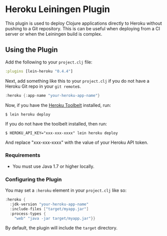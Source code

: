 Heroku Leiningen Plugin
=================

This plugin is used to deploy Clojure applications directly to Heroku without pushing to a Git repository.
This is can be useful when deploying from a CI server or when the Leiningen build is complex.

## Using the Plugin

Add the following to your `project.clj` file:

```clj
:plugins [lein-heroku "0.4.4"]
```

Next, add something like this to your `project.clj` if you do not have a Heroku Git repo in your `git remote`s.

```scala
:heroku {:app-name "your-heroku-app-name"}
```

Now, if you have the [Heroku Toolbelt](https://toolbelt.heroku.com/) installed, run:

```sh-session
$ lein heroku deploy
```

If you do not have the toolbelt installed, then run:

```sh-session
$ HEROKU_API_KEY="xxx-xxx-xxxx" lein heroku deploy
```

And replace "xxx-xxx-xxxx" with the value of your Heroku API token.

### Requirements

+  You must use Java 1.7 or higher locally.

### Configuring the Plugin

You may set a `:heroku` element in your `project.clj` like so:

```scala
:heroku {
  :jdk-version "your-heroku-app-name"
  :include-files ["target/myapp.jar"]
  :process-types {
    "web" "java -jar target/myapp.jar"}}
```

By default, the plugin will include the `target` directory.
